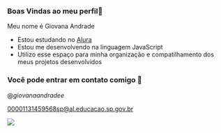 ### Boas Vindas ao meu perfil💙

Meu nome é Giovana Andrade

- Estou estudando no [Alura](https://www.alura.com.br)
- Estou me desenvolvendo na linguagem JavaScript
- Utilizo esse espaço para minha organização e compatilhamento dos meus projetos desenvolvidos

### Você pode entrar em contato comigo 📧

@_giovanaandradee_

00001131459568sp@al.educacao.sp.gov.br


![](https://media1.tenor.com/m/p5CuZUwoBgsAAAAd/running-elaine-thompson-herah.gif)
